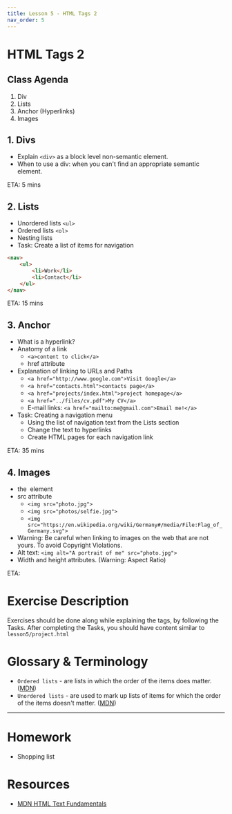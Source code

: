 ```yaml
---
title: Lesson 5 - HTML Tags 2
nav_order: 5
---
```


# HTML Tags 2

## Class Agenda

1. Div
2. Lists
3. Anchor (Hyperlinks)
4. Images


## 1. Divs
- Explain `<div>` as a block level non-semantic element.
- When to use a div: when you can't find an appropriate semantic element.

ETA: 5 mins


## 2. Lists

- Unordered lists `<ul>`
- Ordered lists `<ol>`
- Nesting lists
- Task: Create a list of items for navigation

```html
<nav>
    <ul>
        <li>Work</li>
        <li>Contact</li>
    </ul>
</nav>
```

ETA: 15 mins

## 3. Anchor

- What is a hyperlink?
- Anatomy of a link
  - `<a>content to click</a>`
  - href attribute
- Explanation of linking to URLs and Paths
  - `<a href="http://www.google.com">Visit Google</a>`
  - `<a href="contacts.html">contacts page</a>`
  - `<a href="projects/index.html">project homepage</a>`
  - `<a href="../files/cv.pdf">My CV</a>`
  - E-mail links: `<a href="mailto:me@gmail.com">Email me!</a>`
- Task: Creating a navigation menu
  - Using the list of navigation text from the Lists section
  - Change the text to hyperlinks
  - Create HTML pages for each navigation link

ETA: 35 mins


## 4. Images
- the <img> element
- src attribute
  - `<img src="photo.jpg">`
  - `<img src="photos/selfie.jpg">`
  - `<img src="https://en.wikipedia.org/wiki/Germany#/media/File:Flag_of_Germany.svg">`
- Warning: Be careful when linking to images on the web that are not yours. To avoid Copyright Violations.
- Alt text: `<img alt="A portrait of me" src="photo.jpg">`
- Width and height attributes. (Warning: Aspect Ratio)

ETA:

# Exercise Description

Exercises should be done along while explaining the tags, by following the Tasks. After completing the Tasks, you should have content similar to `lesson5/project.html`


# Glossary & Terminology

- `Ordered lists` - are lists in which the order of the items does matter. ([MDN](https://developer.mozilla.org/en-US/docs/Learn/HTML/Introduction_to_HTML/HTML_text_fundamentals))
- `Unordered lists` - are used to mark up lists of items for which the order of the items doesn't matter. ([MDN](https://developer.mozilla.org/en-US/docs/Learn/HTML/Introduction_to_HTML/HTML_text_fundamentals))

---

# Homework

- Shopping list


# Resources

- [MDN HTML Text Fundamentals](https://developer.mozilla.org/en-US/docs/Learn/HTML/Introduction_to_HTML/HTML_text_fundamentals)



